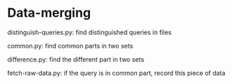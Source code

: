 # Data-merging

distinguish-queries.py:
find distinguished queries in files 

common.py:
find common parts in two sets

difference.py:
find the different part in two sets

fetch-raw-data.py:
if the query is in common part, record this piece of data
